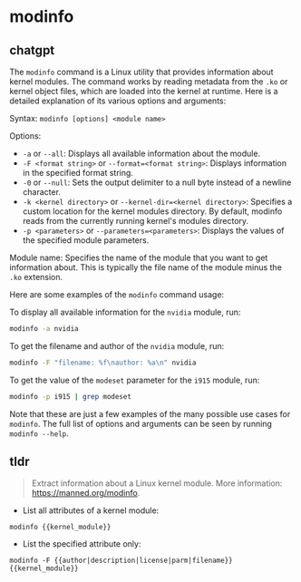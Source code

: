 # modinfo 
## chatgpt 
The `modinfo` command is a Linux utility that provides information about kernel modules. The command works by reading metadata from the `.ko` or kernel object files, which are loaded into the kernel at runtime. Here is a detailed explanation of its various options and arguments:

Syntax: `modinfo [options] <module name>`

Options:

- `-a` or `--all`: Displays all available information about the module.
- `-F <format string>` or `--format=<format string>`: Displays information in the specified format string.
- `-0` or `--null`: Sets the output delimiter to a null byte instead of a newline character.
- `-k <kernel directory>` or `--kernel-dir=<kernel directory>`: Specifies a custom location for the kernel modules directory. By default, modinfo reads from the currently running kernel's modules directory.
- `-p <parameters>` or `--parameters=<parameters>`: Displays the values of the specified module parameters.

Module name: Specifies the name of the module that you want to get information about. This is typically the file name of the module minus the `.ko` extension.

Here are some examples of the `modinfo` command usage:

To display all available information for the `nvidia` module, run:

```bash
modinfo -a nvidia
```

To get the filename and author of the `nvidia` module, run:

```bash
modinfo -F "filename: %f\nauthor: %a\n" nvidia
```

To get the value of the `modeset` parameter for the `i915` module, run:

```bash
modinfo -p i915 | grep modeset
```

Note that these are just a few examples of the many possible use cases for `modinfo`. The full list of options and arguments can be seen by running `modinfo --help`. 

## tldr 
 
> Extract information about a Linux kernel module.
> More information: <https://manned.org/modinfo>.

- List all attributes of a kernel module:

`modinfo {{kernel_module}}`

- List the specified attribute only:

`modinfo -F {{author|description|license|parm|filename}} {{kernel_module}}`

